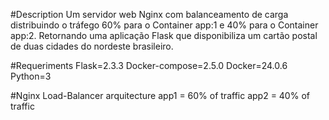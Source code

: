 #Description
Um servidor web Nginx com balanceamento de carga distribuindo o tráfego 60% para o Container app:1 e 40% para o Container app:2. Retornando uma aplicação Flask que disponibiliza um cartão postal de duas cidades do nordeste brasileiro.

#Requeriments
Flask=2.3.3
Docker-compose=2.5.0
Docker=24.0.6
Python=3

#Nginx Load-Balancer arquitecture 
app1 = 60% of traffic
app2 = 40% of traffic

